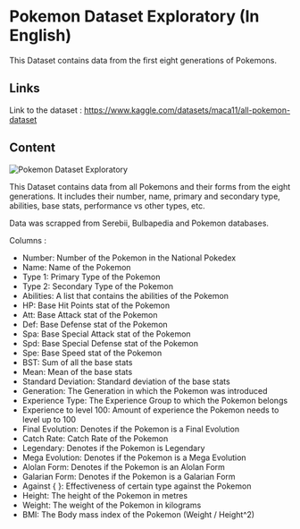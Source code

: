 # Pokemon Dataset Exploratory (In English)

This Dataset contains data from the first eight generations of Pokemons.

## Links

Link to the dataset : https://www.kaggle.com/datasets/maca11/all-pokemon-dataset

## Content

![Pokemon Dataset Exploratory](https://github.com/Laetitia-Deken/Pokemon_Dataset_Exploratory/blob/388fbdecd8887f6d8f8dfd5ddbc0baeb78c2f910/pokemon%20image.png "Pokemon Dataset Exploratory")

This Dataset contains data from all Pokemons and their forms from the eight generations. It includes their number, name, primary and secondary type, abilities, base stats, performance vs other types, etc.

Data was scrapped from Serebii, Bulbapedia and Pokemon databases.

Columns : 

- Number: Number of the Pokemon in the National Pokedex
- Name: Name of the Pokemon
- Type 1: Primary Type of the Pokemon
- Type 2: Secondary Type of the Pokemon
- Abilities: A list that contains the abilities of the Pokemon
- HP: Base Hit Points stat of the Pokemon
- Att: Base Attack stat of the Pokemon
- Def: Base Defense stat of the Pokemon
- Spa: Base Special Attack stat of the Pokemon
- Spd: Base Special Defense stat of the Pokemon
- Spe: Base Speed stat of the Pokemon
- BST: Sum of all the base stats
- Mean: Mean of the base stats
- Standard Deviation: Standard deviation of the base stats
- Generation: The Generation in which the Pokemon was introduced
- Experience Type: The Experience Group to which the Pokemon belongs
- Experience to level 100: Amount of experience the Pokemon needs to level up to 100
- Final Evolution: Denotes if the Pokemon is a Final Evolution
- Catch Rate: Catch Rate of the Pokemon
- Legendary: Denotes if the Pokemon is Legendary
- Mega Evolution: Denotes if the Pokemon is a Mega Evolution
- Alolan Form: Denotes if the Pokemon is an Alolan Form
- Galarian Form: Denotes if the Pokemon is a Galarian Form
- Against { }: Effectiveness of certain type against the Pokemon
- Height: The height of the Pokemon in metres
- Weight: The weight of the Pokemon in kilograms
- BMI: The Body mass index of the Pokemon (Weight / Height^2)

